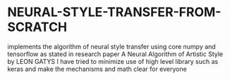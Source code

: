 # NEURAL-STYLE-TRANSFER-FROM-SCRATCH
implements the algorithm of neural style transfer using core numpy and tensorflow as stated in research paper A Neural Algorithm of Artistic Style by LEON GATYS
I have tried to minimize use of high level library such as keras and make the mechanisms and math clear for everyone

